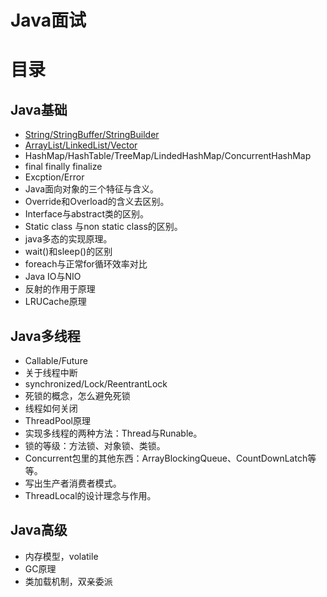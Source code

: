 # Java面试

# 目录
## Java基础
 - [String/StringBuffer/StringBuilder](String.md)
 - [ArrayList/LinkedList/Vector](Map.md)
 - HashMap/HashTable/TreeMap/LindedHashMap/ConcurrentHashMap
 - final finally finalize
 - Excption/Error
 - Java面向对象的三个特征与含义。 
 - Override和Overload的含义去区别。 
 - Interface与abstract类的区别。 
 - Static class 与non static class的区别。 
 - java多态的实现原理。 
 - wait()和sleep()的区别
 - foreach与正常for循环效率对比
 - Java IO与NIO
 - 反射的作用于原理
 - LRUCache原理

## Java多线程
 - Callable/Future
 - 关于线程中断
 - synchronized/Lock/ReentrantLock
 - 死锁的概念，怎么避免死锁
 - 线程如何关闭
 - ThreadPool原理
 - 实现多线程的两种方法：Thread与Runable。  
 - 锁的等级：方法锁、对象锁、类锁。 
 - Concurrent包里的其他东西：ArrayBlockingQueue、CountDownLatch等等。 
 - 写出生产者消费者模式。 
 - ThreadLocal的设计理念与作用。 

## Java高级
 - 内存模型，volatile
 - GC原理
 - 类加载机制，双亲委派
